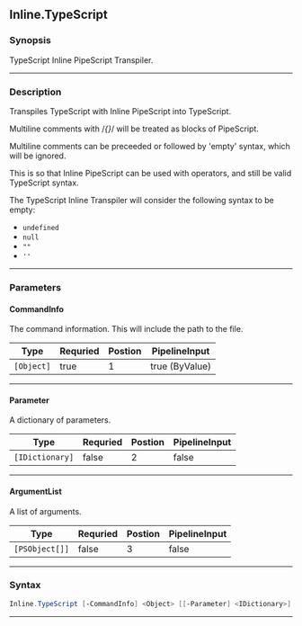 
Inline.TypeScript
-----------------
### Synopsis
TypeScript Inline PipeScript Transpiler.

---
### Description

Transpiles TypeScript with Inline PipeScript into TypeScript.

Multiline comments with /*{}*/ will be treated as blocks of PipeScript.

Multiline comments can be preceeded or followed by 'empty' syntax, which will be ignored.

This is so that Inline PipeScript can be used with operators, and still be valid TypeScript syntax. 

The TypeScript Inline Transpiler will consider the following syntax to be empty:

* ```undefined```
* ```null```
* ```""```
* ```''```

---
### Parameters
#### **CommandInfo**

The command information.  This will include the path to the file.



|Type          |Requried|Postion|PipelineInput |
|--------------|--------|-------|--------------|
|```[Object]```|true    |1      |true (ByValue)|
---
#### **Parameter**

A dictionary of parameters.



|Type               |Requried|Postion|PipelineInput|
|-------------------|--------|-------|-------------|
|```[IDictionary]```|false   |2      |false        |
---
#### **ArgumentList**

A list of arguments.



|Type              |Requried|Postion|PipelineInput|
|------------------|--------|-------|-------------|
|```[PSObject[]]```|false   |3      |false        |
---
### Syntax
```PowerShell
Inline.TypeScript [-CommandInfo] <Object> [[-Parameter] <IDictionary>] [[-ArgumentList] <PSObject[]>] [<CommonParameters>]
```
---


